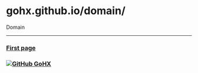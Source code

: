 # gohx.github.io/domain/
Domain

---
### [First page](https://gohx.github.io)
### [![GitHub GoHX](https://img.shields.io/github/followers/gohx?label=follow+me&style=social)](https://github.com/gohx)
